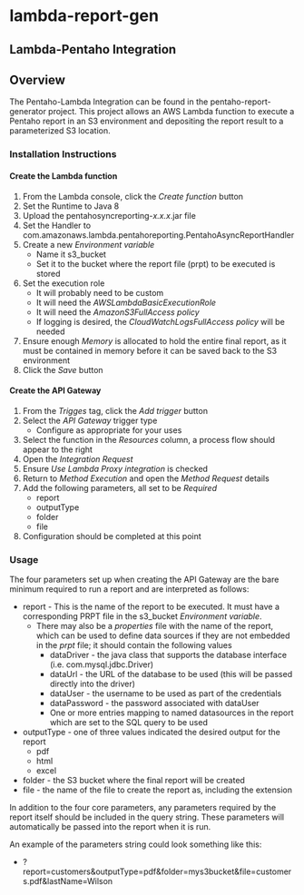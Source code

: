 # lambda-report-gen

## Lambda-Pentaho Integration
## Overview
The Pentaho-Lambda Integration can be found in the pentaho-report-generator project. This project allows an AWS Lambda function to execute a Pentaho report in an S3 environment and depositing the report result to a parameterized S3 location.
### Installation Instructions
#### Create the Lambda function
1. From the Lambda console, click the *Create function* button
1. Set the Runtime to Java 8
1. Upload the pentahosyncreporting-*x.x.x*.jar file
1. Set the Handler to com.amazonaws.lambda.pentahoreporting.PentahoAsyncReportHandler
1. Create a new *Environment variable*
   - Name it s3_bucket
   - Set it to the bucket where the report file (prpt) to be executed is stored
1. Set the execution role
   - It will probably need to be custom
   - It will need the *AWSLambdaBasicExecutionRole*
   - It will need the *AmazonS3FullAccess policy*
   - If logging is desired, the *CloudWatchLogsFullAccess policy* will be needed
1. Ensure enough *Memory* is allocated to hold the entire final report, as it must be contained in memory before it can be saved back to the S3 environment
1. Click the *Save* button

#### Create the API Gateway
1. From the *Trigges* tag, click the *Add trigger* button
1. Select the *API Gateway* trigger type
   - Configure as appropriate for your uses
1. Select the function in the *Resources* column, a process flow should appear to the right
1. Open the *Integration Request*
1. Ensure *Use Lambda Proxy integration* is checked
1. Return to *Method Execution* and open the *Method Request* details
1. Add the following parameters, all set to be *Required*
   - report
   - outputType
   - folder
   - file
1. Configuration should be completed at this point

### Usage
The four parameters set up when creating the API Gateway are the bare minimum required to run a report and are interpreted as follows:
* report - This is the name of the report to be executed. It must have a corresponding PRPT file in the s3_bucket *Environment variable*.
  * There may also be a *properties* file with the name of the report, which can be used to define data sources if they are not embedded in the *prpt* file; it should contain the following values
    * dataDriver - the java class that supports the database interface (i.e. com.mysql.jdbc.Driver)
    * dataUrl - the URL of the database to be used (this will be passed directly into the driver)
    * dataUser - the username to be used as part of the credentials
    * dataPassword - the password associated with dataUser
    * One or more entries mapping to named datasources in the report which are set to the SQL query to be used
* outputType - one of three values indicated the desired output for the report
  * pdf
  * html
  * excel
* folder - the S3 bucket where the final report will be created
* file - the name of the file to create the report as, including the extension

In addition to the four core parameters, any parameters required by the report itself should be included in the query string. These parameters will automatically be passed into the report when it is run.

An example of the parameters string could look something like this:
* ?report=customers&outputType=pdf&folder=mys3bucket&file=customers.pdf&lastName=Wilson